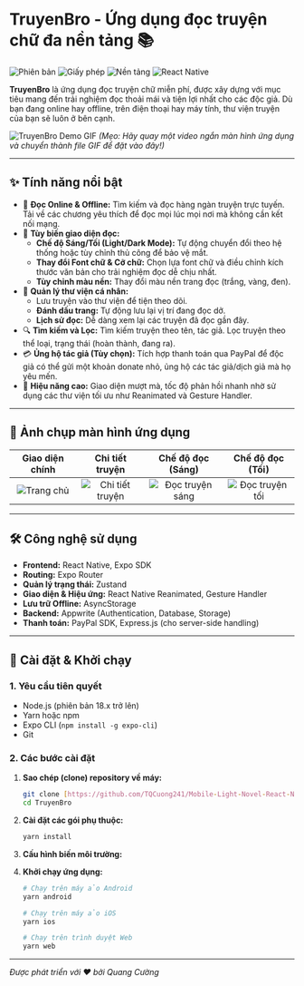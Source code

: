 # TruyenBro - Ứng dụng đọc truyện chữ đa nền tảng 📚

![Phiên bản](https://img.shields.io/badge/version-1.0.0-blue)
![Giấy phép](https://img.shields.io/badge/license-MIT-green)
![Nền tảng](https://img.shields.io/badge/platform-iOS%20%7C%20Android%20%7C%20Web-lightgrey)
![React Native](https://img.shields.io/badge/React%20Native-0.76.7-61DAFB.svg)

**TruyenBro** là ứng dụng đọc truyện chữ miễn phí, được xây dựng với mục tiêu mang đến trải nghiệm đọc thoải mái và tiện lợi nhất cho các độc giả. Dù bạn đang online hay offline, trên điện thoại hay máy tính, thư viện truyện của bạn sẽ luôn ở bên cạnh.

![TruyenBro Demo GIF](https://link-den-anh-gif-demo-ung-dung-cua-ban.gif)
*(Mẹo: Hãy quay một video ngắn màn hình ứng dụng và chuyển thành file GIF để đặt vào đây!)*

---

## ✨ Tính năng nổi bật

-   📖 **Đọc Online & Offline:** Tìm kiếm và đọc hàng ngàn truyện trực tuyến. Tải về các chương yêu thích để đọc mọi lúc mọi nơi mà không cần kết nối mạng.
-   🎨 **Tùy biến giao diện đọc:**
    -   **Chế độ Sáng/Tối (Light/Dark Mode):** Tự động chuyển đổi theo hệ thống hoặc tùy chỉnh thủ công để bảo vệ mắt.
    -   **Thay đổi Font chữ & Cỡ chữ:** Chọn lựa font chữ và điều chỉnh kích thước văn bản cho trải nghiệm đọc dễ chịu nhất.
    -   **Tùy chỉnh màu nền:** Thay đổi màu nền trang đọc (trắng, vàng, đen).
-   🔖 **Quản lý thư viện cá nhân:**
    -   Lưu truyện vào thư viện để tiện theo dõi.
    -   **Đánh dấu trang:** Tự động lưu lại vị trí đang đọc dở.
    -   **Lịch sử đọc:** Dễ dàng xem lại các truyện đã đọc gần đây.
-   🔍 **Tìm kiếm và Lọc:** Tìm kiếm truyện theo tên, tác giả. Lọc truyện theo thể loại, trạng thái (hoàn thành, đang ra).
-   💳 **Ủng hộ tác giả (Tùy chọn):** Tích hợp thanh toán qua PayPal để độc giả có thể gửi một khoản donate nhỏ, ủng hộ các tác giả/dịch giả mà họ yêu mến.
-   🚀 **Hiệu năng cao:** Giao diện mượt mà, tốc độ phản hồi nhanh nhờ sử dụng các thư viện tối ưu như Reanimated và Gesture Handler.

---

## 📸 Ảnh chụp màn hình ứng dụng

| Giao diện chính | Chi tiết truyện | Chế độ đọc (Sáng) | Chế độ đọc (Tối) |
| :----------------------------------------------------------: | :----------------------------------------------------------: | :------------------------------------------------------------: | :------------------------------------------------------------: |
| ![Trang chủ](blob:https://www.facebook.com/be94f312-d746-4b65-8d8c-54053c6f5e34) | ![Chi tiết truyện](https://link-den-anh-chup-man-hinh-chi-tiet.png) | ![Đọc truyện sáng](https://link-den-anh-chup-man-hinh-doc-sang.png) | ![Đọc truyện tối](https://link-den-anh-chup-man-hinh-doc-toi.png) |

---

## 🛠️ Công nghệ sử dụng

-   **Frontend:** React Native, Expo SDK
-   **Routing:** Expo Router
-   **Quản lý trạng thái:** Zustand
-   **Giao diện & Hiệu ứng:** React Native Reanimated, Gesture Handler
-   **Lưu trữ Offline:** AsyncStorage
-   **Backend:** Appwrite (Authentication, Database, Storage)
-   **Thanh toán:** PayPal SDK, Express.js (cho server-side handling)

---

## 🚀 Cài đặt & Khởi chạy

### **1. Yêu cầu tiên quyết**
-   Node.js (phiên bản 18.x trở lên)
-   Yarn hoặc npm
-   Expo CLI (`npm install -g expo-cli`)
-   Git

### **2. Các bước cài đặt**

1.  **Sao chép (clone) repository về máy:**
    ```bash
    git clone [https://github.com/TQCuong241/Mobile-Light-Novel-React-Native.git](https://github.com/TQCuong241/Mobile-Light-Novel-React-Native.git)
    cd TruyenBro
    ```

2.  **Cài đặt các gói phụ thuộc:**
    ```bash
    yarn install
    ```

3.  **Cấu hình biến môi trường:**

4.  **Khởi chạy ứng dụng:**
    ```bash
    # Chạy trên máy ảo Android
    yarn android

    # Chạy trên máy ảo iOS
    yarn ios

    # Chạy trên trình duyệt Web
    yarn web
    ```
---
*Được phát triển với ❤️ bởi Quang Cường*
